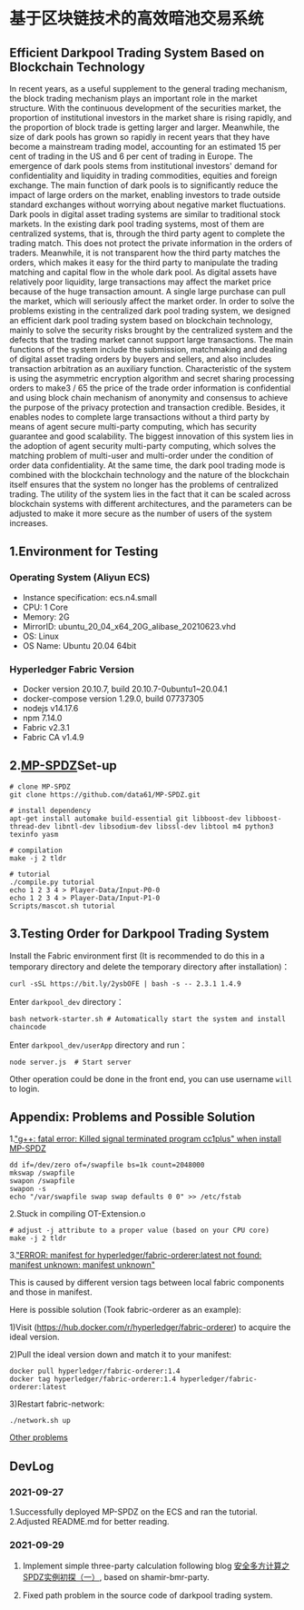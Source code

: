 # 基于区块链技术的高效暗池交易系统

## Efficient Darkpool Trading System Based on Blockchain Technology

In recent years, as a useful supplement to the general trading mechanism, the block
trading mechanism plays an important role in the market structure. With the continuous
development of the securities market, the proportion of institutional investors in the market
share is rising rapidly, and the proportion of block trade is getting larger and larger.
Meanwhile, the size of dark pools has grown so rapidly in recent years that they have become
a mainstream trading model, accounting for an estimated 15 per cent of trading in the US
and 6 per cent of trading in Europe. The emergence of dark pools stems from institutional
investors' demand for confidentiality and liquidity in trading commodities, equities and
foreign exchange. The main function of dark pools is to significantly reduce the impact of
large orders on the market, enabling investors to trade outside standard exchanges without
worrying about negative market fluctuations.
Dark pools in digital asset trading systems are similar to traditional stock markets. In the
existing dark pool trading systems, most of them are centralized systems, that is, through the
third party agent to complete the trading match. This does not protect the private information
in the orders of traders. Meanwhile, it is not transparent how the third party matches the
orders, which makes it easy for the third party to manipulate the trading matching and capital
flow in the whole dark pool. As digital assets have relatively poor liquidity, large transactions
may affect the market price because of the huge transaction amount. A single large purchase
can pull the market, which will seriously affect the market order.
In order to solve the problems existing in the centralized dark pool trading system, we
designed an efficient dark pool trading system based on blockchain technology, mainly to
solve the security risks brought by the centralized system and the defects that the trading
market cannot support large transactions. The main functions of the system include the
submission, matchmaking and dealing of digital asset trading orders by buyers and sellers,
and also includes transaction arbitration as an auxiliary function. Characteristic of the system
is using the asymmetric encryption algorithm and secret sharing processing orders to make3 / 65
the price of the trade order information is confidential and using block chain mechanism of
anonymity and consensus to achieve the purpose of the privacy protection and transaction
credible. Besides, it enables nodes to complete large transactions without a third party by
means of agent secure multi-party computing, which has security guarantee and good
scalability.
The biggest innovation of this system lies in the adoption of agent security multi-party
computing, which solves the matching problem of multi-user and multi-order under the
condition of order data confidentiality. At the same time, the dark pool trading mode is
combined with the blockchain technology and the nature of the blockchain itself ensures that
the system no longer has the problems of centralized trading. The utility of the system lies in
the fact that it can be scaled across blockchain systems with different architectures, and the
parameters can be adjusted to make it more secure as the number of users of the system
increases.

## 1.Environment for Testing

### Operating System (Aliyun ECS)

+ Instance specification: ecs.n4.small
+ CPU: 1 Core
+ Memory: 2G
+ MirrorID: ubuntu_20_04_x64_20G_alibase_20210623.vhd
+ OS: Linux
+ OS Name: Ubuntu 20.04 64bit

### Hyperledger Fabric Version

+ Docker version 20.10.7, build 20.10.7-0ubuntu1~20.04.1
+ docker-compose version 1.29.0, build 07737305
+ nodejs v14.17.6
+ npm 7.14.0
+ Fabric v2.3.1
+ Fabric CA v1.4.9

## 2.[MP-SPDZ](https://github.com/data61/MP-SPDZ)Set-up

```shell
# clone MP-SPDZ
git clone https://github.com/data61/MP-SPDZ.git

# install dependency
apt-get install automake build-essential git libboost-dev libboost-thread-dev libntl-dev libsodium-dev libssl-dev libtool m4 python3 texinfo yasm

# compilation
make -j 2 tldr 

# tutorial
./compile.py tutorial
echo 1 2 3 4 > Player-Data/Input-P0-0
echo 1 2 3 4 > Player-Data/Input-P1-0
Scripts/mascot.sh tutorial
```

## 3.Testing Order for Darkpool Trading System

Install the Fabric environment first (It is recommended to do this in a temporary directory and delete the temporary directory after installation)：

```shell
curl -sSL https://bit.ly/2ysbOFE | bash -s -- 2.3.1 1.4.9
```

Enter `darkpool_dev` directory：

```shell
bash network-starter.sh # Automatically start the system and install chaincode
```

Enter `darkpool_dev/userApp` directory and run：

```shell
node server.js  # Start server
```

Other operation could be done in the front end, you can use username `will` to login.

## Appendix: Problems and Possible Solution

1.["g++: fatal error: Killed signal terminated program cc1plus" when install MP-SPDZ](https://www.lxx1.com/3886)

```shell
dd if=/dev/zero of=/swapfile bs=1k count=2048000
mkswap /swapfile
swapon /swapfile   
swapon -s  
echo "/var/swapfile swap swap defaults 0 0" >> /etc/fstab
```

2.Stuck in compiling OT-Extension.o

```shell
# adjust -j attribute to a proper value (based on your CPU core)
make -j 2 tldr
```

3.["ERROR: manifest for hyperledger/fabric-orderer:latest not found: manifest unknown: manifest unknown"](https://blog.csdn.net/u010289909/article/details/115329957)

This is caused by different version tags between local fabric components and those in manifest.

Here is possible solution (Took fabric-orderer as an example):

1)Visit (https://hub.docker.com/r/hyperledger/fabric-orderer) to acquire the ideal version.

2)Pull the ideal version down and match it to your manifest:

```shell
docker pull hyperledger/fabric-orderer:1.4
docker tag hyperledger/fabric-orderer:1.4 hyperledger/fabric-orderer:latest
```

3)Restart fabric-network:

```shell
./network.sh up
```

[Other problems](https://blog.csdn.net/shengsikandan/article/details/116654618)

## DevLog

### 2021-09-27

1.Successfully deployed MP-SPDZ on the ECS and ran the tutorial.
2.Adjusted README.md for better reading.

### 2021-09-29

1. Implement simple three-party calculation following blog [安全多方计算之SPDZ实例初探（一）](https://blog.csdn.net/shengsikandan/article/details/115912186), based on shamir-bmr-party.

2. Fixed path problem in the source code of darkpool trading system.